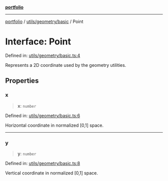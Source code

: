 [**portfolio**](../../../../README.md)

***

[portfolio](../../../../modules.md) / [utils/geometry/basic](../README.md) / Point

# Interface: Point

Defined in: [utils/geometry/basic.ts:4](https://github.com/tnorlund/Portfolio/blob/2c0b8fa914fc2a386236e990dae55855d1223c0c/portfolio/utils/geometry/basic.ts#L4)

Represents a 2D coordinate used by the geometry utilities.

## Properties

### x

> **x**: `number`

Defined in: [utils/geometry/basic.ts:6](https://github.com/tnorlund/Portfolio/blob/2c0b8fa914fc2a386236e990dae55855d1223c0c/portfolio/utils/geometry/basic.ts#L6)

Horizontal coordinate in normalized [0,1] space.

***

### y

> **y**: `number`

Defined in: [utils/geometry/basic.ts:8](https://github.com/tnorlund/Portfolio/blob/2c0b8fa914fc2a386236e990dae55855d1223c0c/portfolio/utils/geometry/basic.ts#L8)

Vertical coordinate in normalized [0,1] space.
